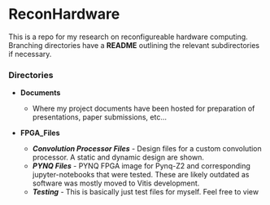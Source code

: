 # ReconHardware

This is a repo for my research on reconfigureable hardware computing. Branching directories have a **README** outlining the relevant subdirectories if necessary.

### Directories

- **Documents**

  - Where my project documents have been hosted for preparation of presentations, paper submissions, etc...
- **FPGA_Files**

  - ***Convolution Processor Files*** - Design files for a custom convolution processor. A static and dynamic design are shown.
  - ***PYNQ Files*** - PYNQ FPGA image for Pynq-Z2 and corresponding jupyter-notebooks that were tested. These are likely outdated as software was mostly moved to Vitis development.
  - ***Testing*** - This is basically just test files for myself. Feel free to view
